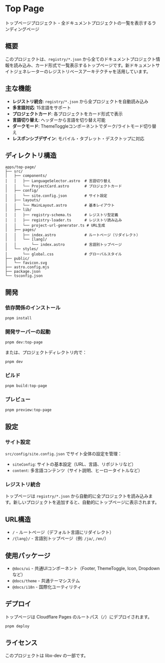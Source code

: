 # Top Page

トップページプロジェクト - 全ドキュメントプロジェクトの一覧を表示するランディングページ

## 概要

このプロジェクトは、`registry/*.json` から全てのドキュメントプロジェクト情報を読み込み、カード形式で一覧表示するトップページです。新ドキュメントサイトジェネレーターのレジストリベースアーキテクチャを活用しています。

## 主な機能

- **レジストリ統合**: `registry/*.json` から全プロジェクトを自動読み込み
- **多言語対応**: 15言語をサポート
- **プロジェクトカード**: 各プロジェクトをカード形式で表示
- **言語切り替え**: ヘッダーから言語を切り替え可能
- **ダークモード**: ThemeToggleコンポーネントでダーク/ライトモード切り替え
- **レスポンシブデザイン**: モバイル・タブレット・デスクトップに対応

## ディレクトリ構造

```
apps/top-page/
├── src/
│   ├── components/
│   │   ├── LanguageSelector.astro  # 言語切り替え
│   │   └── ProjectCard.astro       # プロジェクトカード
│   ├── config/
│   │   └── site.config.json        # サイト設定
│   ├── layouts/
│   │   └── MainLayout.astro        # 基本レイアウト
│   ├── lib/
│   │   ├── registry-schema.ts      # レジストリ型定義
│   │   ├── registry-loader.ts      # レジストリ読み込み
│   │   └── project-url-generator.ts # URL生成
│   ├── pages/
│   │   ├── index.astro             # ルートページ（リダイレクト）
│   │   └── [lang]/
│   │       └── index.astro         # 言語別トップページ
│   └── styles/
│       └── global.css              # グローバルスタイル
├── public/
│   └── favicon.svg
├── astro.config.mjs
├── package.json
└── tsconfig.json
```

## 開発

### 依存関係のインストール

```bash
pnpm install
```

### 開発サーバーの起動

```bash
pnpm dev:top-page
```

または、プロジェクトディレクトリ内で：

```bash
pnpm dev
```

### ビルド

```bash
pnpm build:top-page
```

### プレビュー

```bash
pnpm preview:top-page
```

## 設定

### サイト設定

`src/config/site.config.json` でサイト全体の設定を管理：

- `siteConfig`: サイトの基本設定（URL、言語、リポジトリなど）
- `content`: 多言語コンテンツ（サイト説明、ヒーロータイトルなど）

### レジストリ統合

トップページは `registry/*.json` から自動的に全プロジェクトを読み込みます。新しいプロジェクトを追加すると、自動的にトップページに表示されます。

## URL構造

- `/` - ルートページ（デフォルト言語にリダイレクト）
- `/{lang}/` - 言語別トップページ（例: `/ja/`, `/en/`）

## 使用パッケージ

- `@docs/ui` - 共通UIコンポーネント（Footer, ThemeToggle, Icon, Dropdownなど）
- `@docs/theme` - 共通テーマシステム
- `@docs/i18n` - 国際化ユーティリティ

## デプロイ

トップページは Cloudflare Pages のルートパス（`/`）にデプロイされます。

```bash
pnpm deploy
```

## ライセンス

このプロジェクトは libx-dev の一部です。
